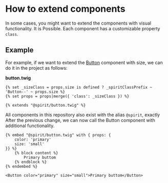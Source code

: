 # How to extend components

In some cases, you might want to extend the components with visual functionality. It is Possible.
Each component has a customizable property `class`.

## Example

For example, if we want to extend the [Button] component with size, we can do it in the project as follows:

**button.twig**

```twig
{% set _sizeClass = props.size is defined ? _spiritClassPrefix ~ 'Button--' ~ props.size %}
{% set props = props|merge({ 'class': _sizeClass }) %}

{% extends "@spirit/button.twig" %}
```

All components in this repository also exist with the alias `@spirit`, exactly
After the previous change, we can now call the Button component with additional functionality.

```twig
{% embed "@spirit/button.twig" with { props: {
    color: 'primary'
    size: 'small'
}} %}
    {% block content %}
        Primary buttom
    {% endblock %}
{% endembed %}
```

```twig
<Button color="primary" size="small">Primary buttom</Button>
```

[button]: https://github.com/lmc-eu/spirit-design-system/tree/main/packages/web/src/components/Button
